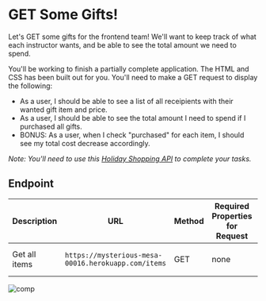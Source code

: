 # GET Some Gifts!

Let's GET some gifts for the frontend team! We'll want to keep track of what each instructor wants, and be able to see the total amount we need to spend. 

You'll be working to finish a partially complete application. The HTML and CSS has been built out for you. You'll need to make a GET request to display the following: 
* As a user, I should be able to see a list of all receipients with their wanted gift item and price. 
* As a user, I should be able to see the total amount I need to spend if I purchased all gifts. 
* BONUS: As a user, when I check "purchased" for each item, I should see my total cost decrease accordingly.

_Note: You'll need to use this [Holiday Shopping API](https://mysterious-mesa-00016.herokuapp.com/items) to complete your tasks._


## Endpoint

| Description | URL | Method | Required Properties for Request | Sample Successful Response |
|----------|-----|--------|---------------------|-----------------|
| Get all items |`https://mysterious-mesa-00016.herokuapp.com/items`| GET  | none | An array containing all items |


![comp](https://github.com/turingschool-examples/get-some-gifts/blob/main/images/giftlist.png)
